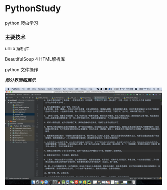 # PythonStudy
python 爬虫学习

### 主要技术

urllib 解析库

BeautifulSoup 4  HTML解析库

python 文件操作

***部分界面图展示***

 ![](https://github.com/NikoSoftware/PythonStudy/blob/master/img/img1.png?raw=true)
 

